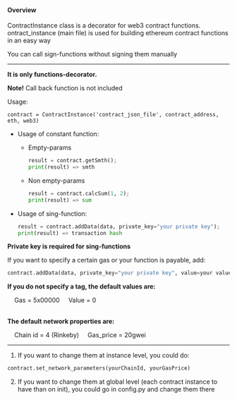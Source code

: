 
#### Overview
ContractInstance class is a decorator for web3 contract functions.  
ontract_instance (main file) is used for building ethereum contract functions in an easy way  

You can call sign-functions without signing them manually  

---
**It is only functions-decorator.** 

**Note!** Call back function is not included 


Usage:

 ```
 contract = ContractInstance('contract_json_file', contract_address, eth, web3)
 ```

* Usage of constant function:  

  - Empty-params  
  
     ```python
     result = contract.getSmth();  
     print(result) => smth
     ```
 
  - Non empty-params  
 
     ```python
     result = contract.calcSum(1, 2);  
     print(result) => sum
     ```  
     
 * Usage of sing-function:  

    ```python
    result = contract.addData(data, private_key="your private key");   
    print(result) => transaction hash
    ```  
   
 **Private key is required for sing-functions**

If you want to specify a certain gas or your function is payable, add:  

```python
contract.addData(data, private_key="your private key", value=your value, gas=your gas);
```

**If you do not specify a tag, the default values are:** 
<div>
    &nbsp;&nbsp;&nbsp;&nbsp;Gas = 5x00000  
    &nbsp;&nbsp;&nbsp;&nbsp;Value = 0  
</div>
<br>

**The default network properties are:**  
<div class="footer">
    &nbsp;&nbsp;&nbsp;&nbsp;Chain id = 4 (Rinkeby)  
    &nbsp;&nbsp;&nbsp;&nbsp;Gas_price = 20gwei
</div>


---
1) If you want to change them at instance level, you could do:
```python
contract.set_network_parameters(yourChainId, yourGasPrice)
```

2) If you want to change them at global level (each contract instance to have than on init), you could go in config.py and change them there
